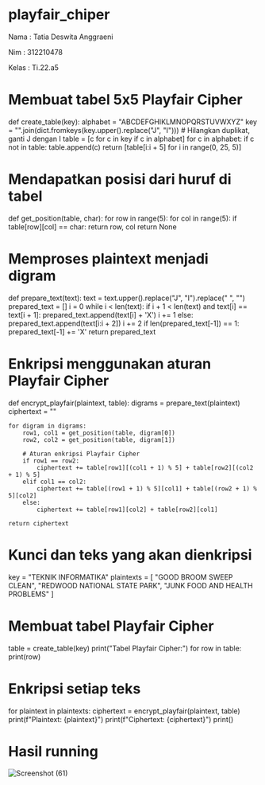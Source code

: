 # playfair_chiper

Nama : Tatia Deswita Anggraeni

Nim : 312210478

Kelas : Ti.22.a5

# Membuat tabel 5x5 Playfair Cipher
def create_table(key):
    alphabet = "ABCDEFGHIKLMNOPQRSTUVWXYZ"
    key = "".join(dict.fromkeys(key.upper().replace("J", "I")))  # Hilangkan duplikat, ganti J dengan I
    table = [c for c in key if c in alphabet]
    for c in alphabet:
        if c not in table:
            table.append(c)
    return [table[i:i + 5] for i in range(0, 25, 5)]

# Mendapatkan posisi dari huruf di tabel
def get_position(table, char):
    for row in range(5):
        for col in range(5):
            if table[row][col] == char:
                return row, col
    return None

# Memproses plaintext menjadi digram
def prepare_text(text):
    text = text.upper().replace("J", "I").replace(" ", "")
    prepared_text = []
    i = 0
    while i < len(text):
        if i + 1 < len(text) and text[i] == text[i + 1]:
            prepared_text.append(text[i] + 'X')
            i += 1
        else:
            prepared_text.append(text[i:i + 2])
            i += 2
    if len(prepared_text[-1]) == 1:
        prepared_text[-1] += 'X'
    return prepared_text

# Enkripsi menggunakan aturan Playfair Cipher
def encrypt_playfair(plaintext, table):
    digrams = prepare_text(plaintext)
    ciphertext = ""
    
    for digram in digrams:
        row1, col1 = get_position(table, digram[0])
        row2, col2 = get_position(table, digram[1])
        
        # Aturan enkripsi Playfair Cipher
        if row1 == row2:
            ciphertext += table[row1][(col1 + 1) % 5] + table[row2][(col2 + 1) % 5]
        elif col1 == col2:
            ciphertext += table[(row1 + 1) % 5][col1] + table[(row2 + 1) % 5][col2]
        else:
            ciphertext += table[row1][col2] + table[row2][col1]
    
    return ciphertext

# Kunci dan teks yang akan dienkripsi
key = "TEKNIK INFORMATIKA"
plaintexts = [
    "GOOD BROOM SWEEP CLEAN",
    "REDWOOD NATIONAL STATE PARK",
    "JUNK FOOD AND HEALTH PROBLEMS"
]

# Membuat tabel Playfair Cipher
table = create_table(key)
print("Tabel Playfair Cipher:")
for row in table:
    print(row)

# Enkripsi setiap teks
for plaintext in plaintexts:
    ciphertext = encrypt_playfair(plaintext, table)
    print(f"Plaintext: {plaintext}")
    print(f"Ciphertext: {ciphertext}")
    print()

# Hasil running

![Screenshot (61)](https://github.com/user-attachments/assets/a6387986-c23d-48e5-879a-fa84b870f85f)

